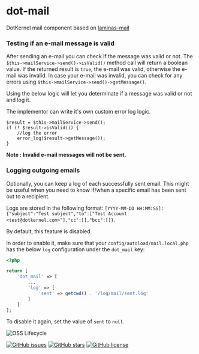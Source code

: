 # dot-mail

DotKernel mail component based on [laminas-mail](https://github.com/laminas/laminas-mail)


### Testing if an e-mail message is valid
After sending an e-mail you can check if the message was valid or not.
The `$this->mailService->send()->isValid()` method call will return a boolean value.
If the returned result is `true`, the e-mail was valid, otherwise the e-mail was invalid.
In case your e-mail was invalid, you can check for any errors using `$this->mailService->send()->getMessage()`.

Using the below logic will let you determinate if a message was valid or not and log it.

The implementor can write it's own custom error log logic.

````
$result = $this->mailService->send();
if (! $result->isValid()) {
    //log the error
    error_log($result->getMessage());
}
````
**Note : Invalid e-mail messages will not be sent.**


### Logging outgoing emails
Optionally, you can keep a log of each successfully sent email. This might be useful when you need to know if/when a specific email has been sent out to a recipient.

Logs are stored in the following format: `[YYYY-MM-DD HH:MM:SS]: {"subject":"Test subject","to":["Test Account <test@dotkernel.com>"],"cc":[],"bcc":[]}`.

By default, this feature is disabled.

In order to enable it, make sure that your `config/autoload/mail.local.php` has the below `log` configuration under the `dot_mail` key:
```php
<?php

return [
    'dot_mail' => [
        ...
        'log' => [
            'sent' => getcwd() . '/log/mail/sent.log'
        ]
    ]
];
```
To disable it again, set the value of `sent` to `null`.


![OSS Lifecycle](https://img.shields.io/osslifecycle/dotkernel/dot-mail)

[![GitHub issues](https://img.shields.io/github/issues/dotkernel/dot-mail)](https://github.com/dotkernel/dot-mail/issues)
[![GitHub stars](https://img.shields.io/github/stars/dotkernel/dot-mail)](https://github.com/dotkernel/dot-mail/stargazers)
[![GitHub license](https://img.shields.io/github/license/dotkernel/dot-mail)](https://github.com/dotkernel/dot-mail/blob/3.0/LICENSE.md)
